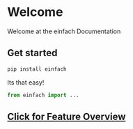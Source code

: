 # Welcome
Welcome at the einfach Documentation
## Get started
```bash
pip install einfach
```
Its that easy!
```py
from einfach import ...
```

## [Click for Feature Overview](features)